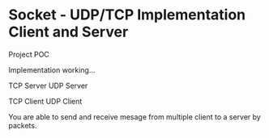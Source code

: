 # Socket - UDP/TCP Implementation Client and Server

Project POC

Implementation working...

TCP Server
UDP Server

TCP Client
UDP Client

You are able to send and receive mesage from multiple client to a server by packets.
